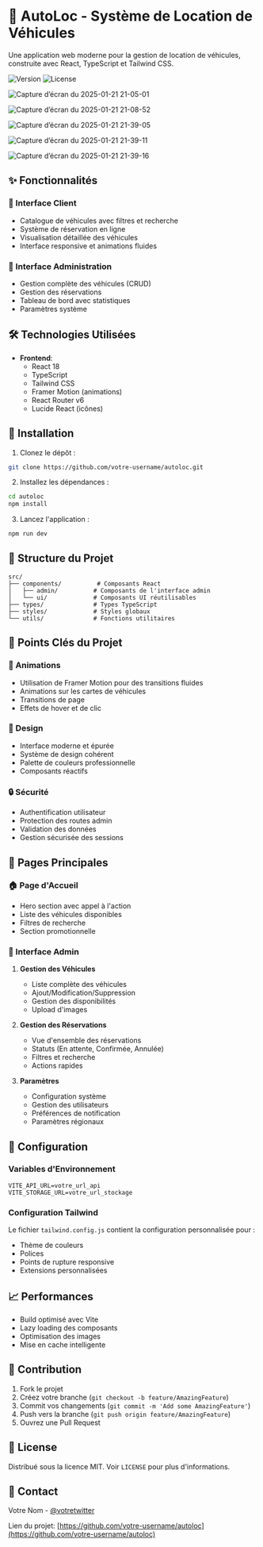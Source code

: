 # 🚗 AutoLoc - Système de Location de Véhicules

Une application web moderne pour la gestion de location de véhicules, construite avec React, TypeScript et Tailwind CSS.

![Version](https://img.shields.io/badge/version-1.0.0-blue.svg)
![License](https://img.shields.io/badge/license-MIT-green.svg)

![Capture d’écran du 2025-01-21 21-05-01](https://github.com/user-attachments/assets/75c1424c-e293-4e37-8485-4e80674ba3c8)

![Capture d’écran du 2025-01-21 21-08-52](https://github.com/user-attachments/assets/d3f8983e-c5dd-4216-b14e-3c14ca971b69)

![Capture d’écran du 2025-01-21 21-39-05](https://github.com/user-attachments/assets/016aab63-51a2-4259-be5f-6bc29e3eb656)

![Capture d’écran du 2025-01-21 21-39-11](https://github.com/user-attachments/assets/a4221c9d-60f9-4cbf-b47d-634b85f81d99)

![Capture d’écran du 2025-01-21 21-39-16](https://github.com/user-attachments/assets/05884ecf-176d-42e3-8176-bdbac152d720)

## ✨ Fonctionnalités

### 🌟 Interface Client
- Catalogue de véhicules avec filtres et recherche
- Système de réservation en ligne
- Visualisation détaillée des véhicules
- Interface responsive et animations fluides

### 👑 Interface Administration
- Gestion complète des véhicules (CRUD)
- Gestion des réservations
- Tableau de bord avec statistiques
- Paramètres système

## 🛠 Technologies Utilisées

- **Frontend**:
  - React 18
  - TypeScript
  - Tailwind CSS
  - Framer Motion (animations)
  - React Router v6
  - Lucide React (icônes)

## 🚀 Installation

1. Clonez le dépôt :
```bash
git clone https://github.com/votre-username/autoloc.git
```

2. Installez les dépendances :
```bash
cd autoloc
npm install
```

3. Lancez l'application :
```bash
npm run dev
```

## 📁 Structure du Projet

```
src/
├── components/          # Composants React
│   ├── admin/          # Composants de l'interface admin
│   └── ui/             # Composants UI réutilisables
├── types/              # Types TypeScript
├── styles/             # Styles globaux
└── utils/              # Fonctions utilitaires
```

## 🎯 Points Clés du Projet

### 💫 Animations
- Utilisation de Framer Motion pour des transitions fluides
- Animations sur les cartes de véhicules
- Transitions de page
- Effets de hover et de clic

### 🎨 Design
- Interface moderne et épurée
- Système de design cohérent
- Palette de couleurs professionnelle
- Composants réactifs

### 🔒 Sécurité
- Authentification utilisateur
- Protection des routes admin
- Validation des données
- Gestion sécurisée des sessions

## 📱 Pages Principales

### 🏠 Page d'Accueil
- Hero section avec appel à l'action
- Liste des véhicules disponibles
- Filtres de recherche
- Section promotionnelle

### 👔 Interface Admin
1. **Gestion des Véhicules**
   - Liste complète des véhicules
   - Ajout/Modification/Suppression
   - Gestion des disponibilités
   - Upload d'images

2. **Gestion des Réservations**
   - Vue d'ensemble des réservations
   - Statuts (En attente, Confirmée, Annulée)
   - Filtres et recherche
   - Actions rapides

3. **Paramètres**
   - Configuration système
   - Gestion des utilisateurs
   - Préférences de notification
   - Paramètres régionaux

## 🔧 Configuration

### Variables d'Environnement
```env
VITE_API_URL=votre_url_api
VITE_STORAGE_URL=votre_url_stockage
```

### Configuration Tailwind
Le fichier `tailwind.config.js` contient la configuration personnalisée pour :
- Thème de couleurs
- Polices
- Points de rupture responsive
- Extensions personnalisées

## 📈 Performances

- Build optimisé avec Vite
- Lazy loading des composants
- Optimisation des images
- Mise en cache intelligente

## 🤝 Contribution

1. Fork le projet
2. Créez votre branche (`git checkout -b feature/AmazingFeature`)
3. Commit vos changements (`git commit -m 'Add some AmazingFeature'`)
4. Push vers la branche (`git push origin feature/AmazingFeature`)
5. Ouvrez une Pull Request

## 📝 License

Distribué sous la licence MIT. Voir `LICENSE` pour plus d'informations.

## 📧 Contact

Votre Nom - [@votretwitter](https://twitter.com/votretwitter)

Lien du projet: [https://github.com/votre-username/autoloc](https://github.com/votre-username/autoloc)
